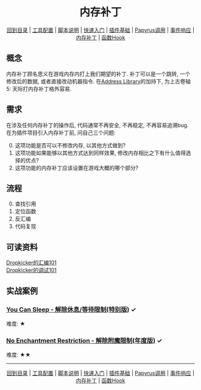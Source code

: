 <h1 align="center">内存补丁</h1>  
<p align="center"><a href=<p align="center"><a href="/README.md">回到目录</a> | <a href="/docs/setup/Setup.md">工具配置</a> | <a href="/docs/setup/Script.md">脚本说明</a> | <a href="/docs/setup/QuickStart.md">快速入门</a> | <a href="/docs/resources/Plugin.md">插件基础</a> | <a href="/docs/resources/Papyrus.md">Papyrus调用</a> | <a href="/docs/resources/Events.md">事件响应</a> | <a href="/docs/tounknown/MemPatch.md">内存补丁</a> | <a href="/docs/tounknown/FuncHook.md">函数Hook</a></p></p>

## 概念

内存补丁顾名思义在游戏内存内打上我们期望的补丁. 补丁可以是一个跳转, 一个修改后的数据, 或者直接改动机器指令. 在[Address Library](https://www.nexusmods.com/skyrimspecialedition/mods/32444)的加持下, 为上古卷轴5: 天际打内存补丁格外容易.

## 需求

在涉及任何内存补丁的操作后, 代码通常不再安全, 不再稳定, 不再容易追溯bug.  
在为插件项目引入内存补丁前, 问自己三个问题:  

0. 这项功能是否可以不修改内存, 以其他方式做到?  
1. 这项功能如果能够以其他方式达到同样效果, 修改内存相比之下有什么值得选择的优点?  
2. 这项功能的内存补丁应该设置在游戏大概的哪个部分?  

## 流程

0. 查找引用
1. 定位函数
2. 反汇编
3. 代码复现

## 可读资料

[Dropkicker的汇编101](/docs/tounknown/ASM101.md)  
[Dropkicker的调试101](/docs/tounknown/DEBUG101.md)  

## 实战案例

### [You Can Sleep - 解除休息/等待限制(特别版)](/docs/tounknown/YCS.md) &#10003;
难度: &#9733;  

### [No Enchantment Restriction - 解除附魔限制(年度版)](/docs/tounknown/NERR.md) &#10003;
难度: &#9733;&#9733;  

---
<p align="center"><a href=<p align="center"><a href="/README.md">回到目录</a> | <a href="/docs/setup/Setup.md">工具配置</a> | <a href="/docs/setup/Script.md">脚本说明</a> | <a href="/docs/setup/QuickStart.md">快速入门</a> | <a href="/docs/resources/Plugin.md">插件基础</a> | <a href="/docs/resources/Papyrus.md">Papyrus调用</a> | <a href="/docs/resources/Events.md">事件响应</a> | <a href="/docs/tounknown/MemPatch.md">内存补丁</a> | <a href="/docs/tounknown/FuncHook.md">函数Hook</a></p></p>
